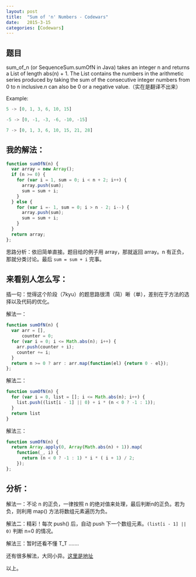 ```yaml
---
layout: post
title:  "Sum of 'n' Numbers - Codewars"
date:   2015-3-15
categories: [Codewars]
---
```


## 题目
sum\_of\_n (or SequenceSum.sumOfN in Java) takes an integer n and returns a List of length abs(n) + 1. The List contains the numbers in the arithmetic series produced by taking the sum of the consecutive integer numbers from 0 to n inclusive.n can also be 0 or a negative value.（实在是翻译不出来）

Example:

```js
5 -> [0, 1, 3, 6, 10, 15]

-5 -> [0, -1, -3, -6, -10, -15]

7 -> [0, 1, 3, 6, 10, 15, 21, 28]
```

## 我的解法：

```js
function sumOfN(n) {
  var array = new Array();
  if (n >= 0) {
    for (var i = 1, sum = 0; i < n + 2; i++) {
      array.push(sum);
      sum = sum + i;
    }
  } else {
    for (var i =- 1, sum = 0; i > n - 2; i--) {
      array.push(sum);
      sum = sum + i;
    }
  }
  return array;
};
```

思路分析：依旧简单直接。题目给的例子用 array，那就返回 array。n 有正负，那就分类讨论。最后 `sum = sum + i` 完事。

## 来看别人怎么写：

插一句：觉得这个阶段（7kyu）的题思路很清（简）晰（单），差别在于方法的选择以及代码的优化。

解法一：

```js
function sumOfN(n) {
  var arr = [],
      counter = 0;
  for (var i = 0; i <= Math.abs(n); i++) {
    arr.push(counter + i);
    counter += i;
  }
  return n >= 0 ? arr : arr.map(function(el) {return 0 - el});
};
```

解法二：


```js
function sumOfN(n) {
  for (var i = 0, list = []; i <= Math.abs(n); i++) {
    list.push((list[i - 1] || 0) + i * (n < 0 ? -1 : 1));
  }
  return list
}
```

解法三：


```js
function sumOfN(n) {
  return Array.apply(0, Array(Math.abs(n) + 1)).map(
    function(_, i) {
      return (n < 0 ? -1 : 1) * i * ( i + 1) / 2;
    });
};
```

## 分析：

解法一：不论 n 的正负，一律按照 n 的绝对值来处理，最后判断n的正负。若为负，则利用 map() 方法将数组元素遍历为负。

解法二：精彩！每次 push() 后，自动 push 下一个数组元素。`(list[i - 1] || 0)` 判断 n=0 的情况。

解法三：暂时还看不懂 T_T .......

还有很多解法，大同小异。[这里是地址](http://www.codewars.com/kata/5436f26c4e3d6c40e5000282/train/javascript)

以上。
